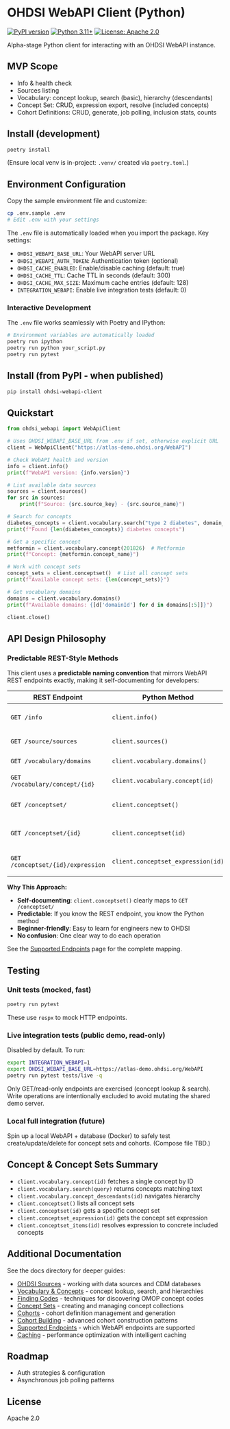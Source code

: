 # OHDSI WebAPI Client (Python)

[![PyPI version](https://img.shields.io/pypi/v/ohdsi-webapi-client)](https://pypi.org/project/ohdsi-webapi-client/)
[![Python 3.11+](https://img.shields.io/badge/python-3.11+-blue.svg)](https://www.python.org/downloads/)
[![License: Apache 2.0](https://img.shields.io/badge/License-Apache%202.0-blue.svg)](https://opensource.org/licenses/Apache-2.0)

Alpha-stage Python client for interacting with an OHDSI WebAPI instance.

## MVP Scope
- Info & health check
- Sources listing
- Vocabulary: concept lookup, search (basic), hierarchy (descendants)
- Concept Set: CRUD, expression export, resolve (included concepts)
- Cohort Definitions: CRUD, generate, job polling, inclusion stats, counts

## Install (development)
```bash
poetry install
```

(Ensure local venv is in-project: `.venv/` created via `poetry.toml`.)

## Environment Configuration
Copy the sample environment file and customize:
```bash
cp .env.sample .env
# Edit .env with your settings
```

The `.env` file is automatically loaded when you import the package. Key settings:
- `OHDSI_WEBAPI_BASE_URL`: Your WebAPI server URL
- `OHDSI_WEBAPI_AUTH_TOKEN`: Authentication token (optional)
- `OHDSI_CACHE_ENABLED`: Enable/disable caching (default: true)  
- `OHDSI_CACHE_TTL`: Cache TTL in seconds (default: 300)
- `OHDSI_CACHE_MAX_SIZE`: Maximum cache entries (default: 128)
- `INTEGRATION_WEBAPI`: Enable live integration tests (default: 0)

### Interactive Development
The `.env` file works seamlessly with Poetry and IPython:
```bash
# Environment variables are automatically loaded
poetry run ipython
poetry run python your_script.py
poetry run pytest
```

## Install (from PyPI - when published)
```bash
pip install ohdsi-webapi-client
```

## Quickstart
```python
from ohdsi_webapi import WebApiClient

# Uses OHDSI_WEBAPI_BASE_URL from .env if set, otherwise explicit URL
client = WebApiClient("https://atlas-demo.ohdsi.org/WebAPI")

# Check WebAPI health and version
info = client.info()
print(f"WebAPI version: {info.version}")

# List available data sources
sources = client.sources()
for src in sources:
    print(f"Source: {src.source_key} - {src.source_name}")

# Search for concepts
diabetes_concepts = client.vocabulary.search("type 2 diabetes", domain_id="Condition")
print(f"Found {len(diabetes_concepts)} diabetes concepts")

# Get a specific concept
metformin = client.vocabulary.concept(201826)  # Metformin
print(f"Concept: {metformin.concept_name}")

# Work with concept sets
concept_sets = client.conceptset()  # List all concept sets
print(f"Available concept sets: {len(concept_sets)}")

# Get vocabulary domains
domains = client.vocabulary.domains()
print(f"Available domains: {[d['domainId'] for d in domains[:5]]}")

client.close()
```

## API Design Philosophy

### Predictable REST-Style Methods
This client uses a **predictable naming convention** that mirrors WebAPI REST endpoints exactly, making it self-documenting for developers:

| REST Endpoint | Python Method | Description |
|--------------|---------------|-------------|
| `GET /info` | `client.info()` | WebAPI version and health |
| `GET /source/sources` | `client.sources()` | List data sources |
| `GET /vocabulary/domains` | `client.vocabulary.domains()` | List all domains |
| `GET /vocabulary/concept/{id}` | `client.vocabulary.concept(id)` | Get a concept |
| `GET /conceptset/` | `client.conceptset()` | List concept sets |
| `GET /conceptset/{id}` | `client.conceptset(id)` | Get concept set by ID |
| `GET /conceptset/{id}/expression` | `client.conceptset_expression(id)` | Get concept set expression |

**Why This Approach:**
- **Self-documenting**: `client.conceptset()` clearly maps to `GET /conceptset/`
- **Predictable**: If you know the REST endpoint, you know the Python method
- **Beginner-friendly**: Easy to learn for engineers new to OHDSI
- **No confusion**: One clear way to do each operation

See the [Supported Endpoints](docs/supported_endpoints.md) page for the complete mapping.


## Testing
### Unit tests (mocked, fast)
```bash
poetry run pytest
```
These use `respx` to mock HTTP endpoints.

### Live integration tests (public demo, read-only)
Disabled by default. To run:
```bash
export INTEGRATION_WEBAPI=1
export OHDSI_WEBAPI_BASE_URL=https://atlas-demo.ohdsi.org/WebAPI
poetry run pytest tests/live -q
```
Only GET/read-only endpoints are exercised (concept lookup & search). Write operations are intentionally excluded to avoid mutating the shared demo server.

### Local full integration (future)
Spin up a local WebAPI + database (Docker) to safely test create/update/delete for concept sets and cohorts. (Compose file TBD.)

## Concept & Concept Sets Summary
- `client.vocabulary.concept(id)` fetches a single concept by ID
- `client.vocabulary.search(query)` returns concepts matching text
- `client.vocabulary.concept_descendants(id)` navigates hierarchy
- `client.conceptset()` lists all concept sets
- `client.conceptset(id)` gets a specific concept set  
- `client.conceptset_expression(id)` gets the concept set expression
- `client.conceptset_items(id)` resolves expression to concrete included concepts

## Additional Documentation
See the docs directory for deeper guides:
- [OHDSI Sources](docs/sources.md) - working with data sources and CDM databases  
- [Vocabulary & Concepts](docs/vocabulary.md) - concept lookup, search, and hierarchies
- [Finding Codes](docs/finding_codes.md) - techniques for discovering OMOP concept codes
- [Concept Sets](docs/concept_sets.md) - creating and managing concept collections
- [Cohorts](docs/cohorts.md) - cohort definition management and generation
- [Cohort Building](docs/cohort_building.md) - advanced cohort construction patterns
- [Supported Endpoints](docs/supported_endpoints.md) - which WebAPI endpoints are supported
- [Caching](docs/caching.md) - performance optimization with intelligent caching

## Roadmap
- Auth strategies & configuration
- Asynchronous job polling patterns


## License
Apache 2.0
